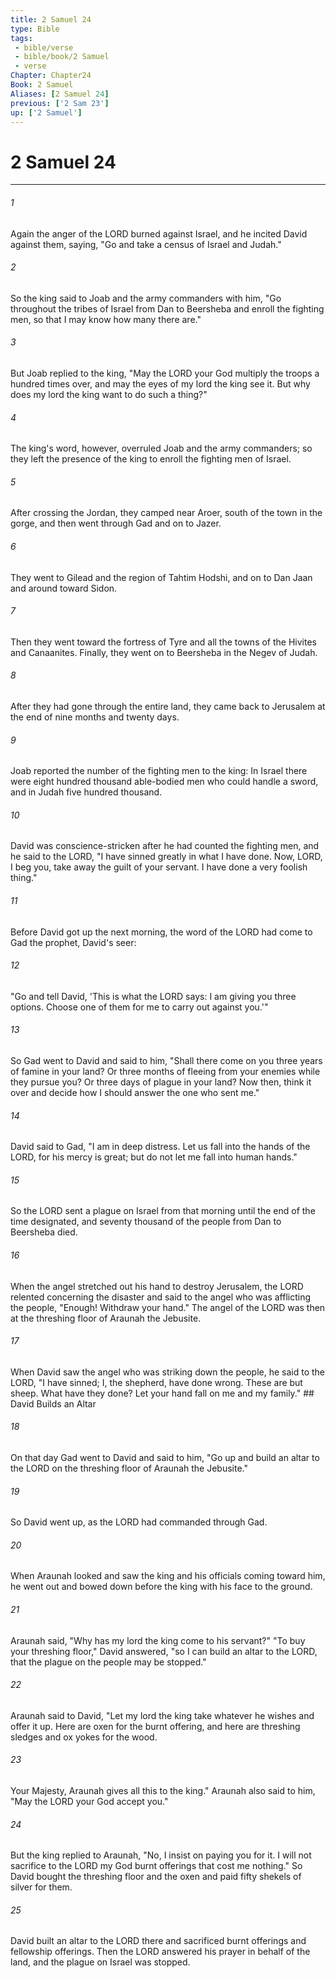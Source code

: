 ```yaml
---
title: 2 Samuel 24
type: Bible
tags:
 - bible/verse
 - bible/book/2 Samuel
 - verse
Chapter: Chapter24
Book: 2 Samuel
Aliases: [2 Samuel 24]
previous: ['2 Sam 23']
up: ['2 Samuel']
---
```

# 2 Samuel 24

***


###### 1 
Again the anger of the LORD burned against Israel, and he incited David against them, saying, "Go and take a census of Israel and Judah." 

###### 2 
So the king said to Joab and the army commanders with him, "Go throughout the tribes of Israel from Dan to Beersheba and enroll the fighting men, so that I may know how many there are." 

###### 3 
But Joab replied to the king, "May the LORD your God multiply the troops a hundred times over, and may the eyes of my lord the king see it. But why does my lord the king want to do such a thing?" 

###### 4 
The king's word, however, overruled Joab and the army commanders; so they left the presence of the king to enroll the fighting men of Israel. 

###### 5 
After crossing the Jordan, they camped near Aroer, south of the town in the gorge, and then went through Gad and on to Jazer. 

###### 6 
They went to Gilead and the region of Tahtim Hodshi, and on to Dan Jaan and around toward Sidon. 

###### 7 
Then they went toward the fortress of Tyre and all the towns of the Hivites and Canaanites. Finally, they went on to Beersheba in the Negev of Judah. 

###### 8 
After they had gone through the entire land, they came back to Jerusalem at the end of nine months and twenty days. 

###### 9 
Joab reported the number of the fighting men to the king: In Israel there were eight hundred thousand able-bodied men who could handle a sword, and in Judah five hundred thousand. 

###### 10 
David was conscience-stricken after he had counted the fighting men, and he said to the LORD, "I have sinned greatly in what I have done. Now, LORD, I beg you, take away the guilt of your servant. I have done a very foolish thing." 

###### 11 
Before David got up the next morning, the word of the LORD had come to Gad the prophet, David's seer: 

###### 12 
"Go and tell David, 'This is what the LORD says: I am giving you three options. Choose one of them for me to carry out against you.'" 

###### 13 
So Gad went to David and said to him, "Shall there come on you three years of famine in your land? Or three months of fleeing from your enemies while they pursue you? Or three days of plague in your land? Now then, think it over and decide how I should answer the one who sent me." 

###### 14 
David said to Gad, "I am in deep distress. Let us fall into the hands of the LORD, for his mercy is great; but do not let me fall into human hands." 

###### 15 
So the LORD sent a plague on Israel from that morning until the end of the time designated, and seventy thousand of the people from Dan to Beersheba died. 

###### 16 
When the angel stretched out his hand to destroy Jerusalem, the LORD relented concerning the disaster and said to the angel who was afflicting the people, "Enough! Withdraw your hand." The angel of the LORD was then at the threshing floor of Araunah the Jebusite. 

###### 17 
When David saw the angel who was striking down the people, he said to the LORD, "I have sinned; I, the shepherd, have done wrong. These are but sheep. What have they done? Let your hand fall on me and my family." ## David Builds an Altar 

###### 18 
On that day Gad went to David and said to him, "Go up and build an altar to the LORD on the threshing floor of Araunah the Jebusite." 

###### 19 
So David went up, as the LORD had commanded through Gad. 

###### 20 
When Araunah looked and saw the king and his officials coming toward him, he went out and bowed down before the king with his face to the ground. 

###### 21 
Araunah said, "Why has my lord the king come to his servant?" "To buy your threshing floor," David answered, "so I can build an altar to the LORD, that the plague on the people may be stopped." 

###### 22 
Araunah said to David, "Let my lord the king take whatever he wishes and offer it up. Here are oxen for the burnt offering, and here are threshing sledges and ox yokes for the wood. 

###### 23 
Your Majesty, Araunah gives all this to the king." Araunah also said to him, "May the LORD your God accept you." 

###### 24 
But the king replied to Araunah, "No, I insist on paying you for it. I will not sacrifice to the LORD my God burnt offerings that cost me nothing." So David bought the threshing floor and the oxen and paid fifty shekels of silver for them. 

###### 25 
David built an altar to the LORD there and sacrificed burnt offerings and fellowship offerings. Then the LORD answered his prayer in behalf of the land, and the plague on Israel was stopped. 
